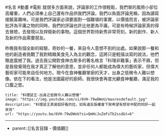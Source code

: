 #名言 #動畫 #電影
就很多方面來說，評論家的工作很輕鬆，我們冒的風險小卻位高權重，人們必須奉上自己還有作品供我們評論，我們以負面評論見稱，因為讀寫接饒富趣味。可是我們評論家必須要面對一個難堪的事實，以價值而言，被評論家批評為平庸之物的同時，我們的評論也許比他更為平庸。可是有時候評論家真的得去冒險，去發現以及捍衛新的事物。這個世界對待新秀非常苛刻，新的創作、新人及新的作品需要朋友。

昨晚我有個全新的經驗，奇妙的一餐，來自令人意想不到的出處。如果說那一餐和他的創造者挑戰了我對精緻美食先入為主的觀念，這將只是輕描淡寫的說法，他們徹底震撼了我。過去我公開對食神古斯多的著名格言「料理非難事」表示不屑，但是我發覺現在我才真正了解他的意思，並非任何人都能成為偉大的藝術家，但偉大藝術家可能來自任何地方。現今在食神餐廳掌廚的天才，出身之低微令人難以想像。依在下的看法，他是法國最好的廚師。我很快會再度光顧食神餐廳，滿足我的口腹之慾。
```embed
title: "料理鼠王-出身之低微令人難以想像"
image: "https://img.youtube.com/vi/6VH-79wDWoU/maxresdefault.jpg"
description: "料理鼠王真是超好看的拉，如有違反版權會下架希望有想背中配的同好一起來背"
url: "https://youtu.be/6VH-79wDWoU?si=QmHcJuZeFsTb2ssd&t=6"
```
- - -
- parent::[[名言目錄 - 價值觀]]